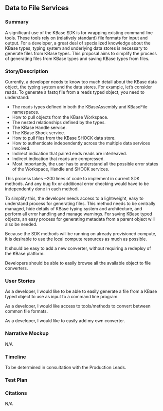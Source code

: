 ## Data to File Services

### Summary
A significant use of the KBase SDK is for wrapping existing command line tools. These tools rely on (relatively standard) file formats for input and output. For a developer, a great deal of specialized knowledge about the KBase types, typing system and underlying data stores is necessary to generate files from KBase types. This proposal aims to simplify the process of generating files from KBase types and saving KBase types from files.

### Story/Description
Currently, a developer needs to know too much detail about the KBase data object, the typing system and the data stores. For example, let’s consider reads. To generate a fastq file from a reads typed object, you need to understand: 

* The reads types defined in both the KBaseAssembly and KBaseFile namespaces. 
* How to pull objects from the KBase Workspace. 
* The nested relationships defined by the types.
* The KBase Handle service.
* The KBase Shock service.
* How to pull files from the KBase SHOCK data store.
* How to authenticate independently across the multiple data services involved.
* Indirect indication that paired ends reads are interleaved.
* Indirect indication that reads are compressed.
* Most importantly, the user has to understand all the possible error states of the Workspace, Handle and SHOCK services.

This process takes ~200 lines of code to implement in current SDK methods. And any bug fix or additional error checking would have to be independently done in each method. 

To simplify this, the developer needs access to a lightweight, easy to understand process for generating files. This method needs to be centrally managed, hide details of KBase typing system and architecture, and perform all error handling and manage warnings. For saving KBase typed objects, an easy process for generating metadata from a parent object will also be needed. 

Because the SDK methods will be running on already provisioned compute, it is desirable to use the local compute resources as much as possible. 

It should be easy to add a new converter, without requiring a redeploy of the KBase platform.

Developers should be able to easily browse all the available object to file converters.

### User Stories
As a developer, I would like to be able to easily generate a file from a KBase typed object to use as input to a command line program.

As a developer, I would like access to tools/methods to convert between common file formats.

As a developer, I would like to easily add my own converter. 

### Narrative Mockup
N/A

### Timeline
To be determined in consultation with the Production Leads.

### Test Plan


### Citations
N/A

